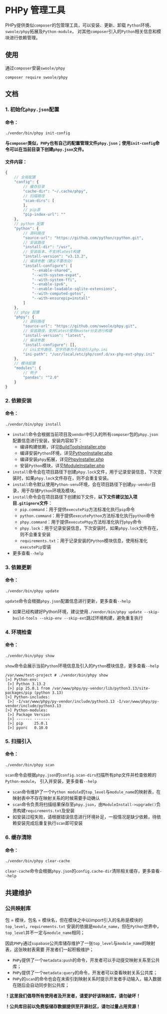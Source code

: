 # PHPy 管理工具

PHPy提供类似`composer`的包管理工具，可以安装、更新、卸载 `Python`环境、`swoole/phpy`拓展及`Python-module`，
对其他`composer`引入的`Python`相关信息和模块进行依赖管理。

## 使用

通过`composer`安装`swoole/phpy`
```shell
composer require swoole/phpy
```

## 文档

### 1. 初始化`phpy.json`配置

#### 命令：
```shell
./vendor/bin/phpy init-config
```

**与`composer`类似，`PHPy`也有自己的配置管理文件`phpy.json`；使用`init-config`命令可以在当前目录下创建`phpy.json`文件。**

#### 文件内容：
```php
{
    // 全局配置
    "config": {
        // 缓存目录
        "cache-dir": "~/.cache/phpy",
        // 扫描路径
        "scan-dirs": [
        ],
        // pip源
        "pip-index-url": ""
    },
    // python 配置
    "python": {
        // 源码路径
        "source-url": "https://github.com/python/cpython.git",
        // 安装路径
        "install-dir": "/usr",
        // 安装版本，不支持latest构建
        "install-version": "v3.13.2",
        // 编译参数（建议不要改动）
        "install-configure": [
            "--enable-shared",
            "--with-system-expat",
            "--with-system-ffi",
            "--enable-ipv6",
            "--enable-loadable-sqlite-extensions",
            "--with-computed-gotos",
            "--with-ensurepip=install"
        ]
    },
    // phpy 配置
    "phpy": {
        // 源码路径
        "source-url": "https://github.com/swoole/phpy.git",
        // 安装路径，支持latest使用master分支进行构建
        "install-version": "latest",
        // 编译参数
        "install-configure": [],
        // ini文件路径，空字符串为不自动引入php.ini
        "ini-path": "/usr/local/etc/php/conf.d/xx-php-ext-phpy.ini"
    },
    // 模块配置
    "modules": {
        // 例子
        "pandas": "^2.0"
    }
}
```

### 2. 依赖安装

#### 命令：
```shell
./vendor/bin/phpy install
```
- `install`命令会根据当前项目及`vendor`中引入的所有`composer`包的`phpy.json`配置信息进行安装，安装内容如下：
  - 编译构建依赖，详见[BuildToolsInstaller.php](../../../tools/src/Phpy/Installer/BuildToolsInstaller.php)
  - 编译安装`Python`环境，详见[PythonInstaller.php](../../../tools/src/Phpy/Installer/PythonInstaller.php)
  - 编译安装`phpy`拓展，详见[PhpyInstaller.php](../../../tools/src/Phpy/Installer/PhpyInstaller.php)
  - 安装`Python`模块，详见[ModuleInstaller.php](../../../tools/src/Phpy/Installer/ModuleInstaller.php)
- `install`命令会在项目路径下创建`phpy.lock`文件，用于记录安装信息，下次安装时，如果`phpy.lock`文件存在，则不会重复安装。
- `install`命令默认使用`Python-venv`环境，会在项目路径下创建`py-vendor`目录，用于存储`Python`环境及模块。
- `install`命令会在项目路径下创建如下文件，**以下文件建议加入项目`.gitignore`文件**：
  - `pip.command`：用于提供`executePip`方法标准化执行`pip`命令
  - `python.command`：用于提供`executePython`方法标准化执行`python`命令
  - `phpy.command`：用于提供`executePhpy`方法标准化执行`phpy`命令
  - `phpy.lock`：用于记录安装信息，下次安装时，如果`phpy.lock`文件存在，则不会重复安装
  - `requirements.txt`：用于记录安装的`Python`模块信息，使用标准化`executePip`安装
- 更多查看`--help`

### 3. 依赖更新

#### 命令：
```shell
./vendor/bin/phpy update
```

`update`命令会根据`phpy.json`配置信息进行更新，更多查看`--help`

- 如果已经构建好Python环境，建议使用`./vendor/bin/phpy update --skip-build-tools --skip-env --skip-ext`跳过环境构建，避免重复执行

### 4. 环境检查

#### 命令：
```shell
./vendor/bin/phpy show
```

`show`命令会展示当前`Python`环境信息及引入的`Python`模块信息，更多查看`--help`

```shell
/var/www/test-project # ./vendor/bin/phpy show
[>] Python-env:
 [>] Python 3.13.2
 [>] pip 25.0.1 from /var/www/phpy/py-vendor/lib/python3.13/site-packages/pip (python 3.13)
[>] Python-includes:
 [>] -I/var/www/phpy/py-vendor/include/python3.13 -I/var/www/phpy/py-vendor/include/python3.13
[>] Python-modules:
 [>] Package Version
 [>] ------- -------
 [>] pip     25.0.1
 [>] pyorc   0.10.0
```

### 5. 扫描引入

#### 命令：
```shell
./vendor/bin/phpy scan
```

`scan`命令会根据`phpy.json`的`config.scan-dirs`扫描所有php文件并检查依赖的`Python-module`，
引入并安装，更多查看`--help`

- `scan`命令维护了一个`Python module`的`top_level`与`module_name`的映射表，在映射表中不存在映射关系的时候需要手动确认
- `scan`命令负责将扫描结果保存至`phpy.json`，由`ModuleInstall->upgrade()`负责构建`requirements.txt`及安装
- 如安装过程失败，请根据错误信息进行环境补足，一般情况是缺少依赖，待依赖安装完成后重复执行`scan`即可安装

### 6. 缓存清除

#### 命令：
```shell
./vendor/bin/phpy clear-cache
```

`clear-cache`命令会根据`phpy.json`的`config.cache-dir`清除相关缓存，更多查看`--help`

## 共建维护

### 公共映射库

包 = 模块，包名 = 模块名，但在模块之中以import引入的名称是模块的`top_level`，`requirements.txt`
安装的依据是`module_name`，但在`Python`世界中，`top_level`并不一定与`module_name`相同；

因此`PHPy`通过`supabase`公共库储存维护了一张`top_level`与`module_name`的映射表，这张映射表需要
开发者们一起积极维护；
  - `PHPy`提供了一个`metadata:push`的命令，开发者可以手动提交映射关系至公共库；
  - `PHPy`提供了一个`metadata:query`的命令，开发者可以查看映射关系公共库；
  - `PHPy`的`scan`的命令也会在未索引到映射关系时提示开发者手动输入，输入数据在随后会自动同步到公共库；

**！这里我们倡导所有使用者及开发者，请爱护好该映射库，请勿破坏！**

**！公共库目前以免费版储存数据提供至开源社区，请勿过量占用资源！**

